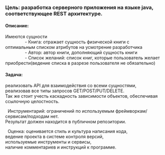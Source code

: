 
### Цель: разработка серверного приложения на языке java, соответствующее REST архитектуре.

#### Описание: 
  Имеются сущности  
                - Книга: отражает сущность физической книги с   
                  оптимальным списком атрибутов на усмотрение разработчика    
                - Автор: автор книги, дополняющий сущность книги    
                - Список желаний: список книг, которые пользователь желает
                приобрести(ведение списка в разрезе пользователя не обязательно)  

#### Задача: 
реализовать API для взаимодействия со всеми сущностями,   
реализовав все типы запросов GET/POST/PUT/DELETE.   
Так же стоит учесть каскадность зависимости объектов, обеспечивая ссылочную целостность.  

 
Инструментарий: ограничений по используемым фреймворкам/сервисам/подходам нет.   
Результат должен находится в публичном репозитории.  

 
Оценка: оценивается стиль и культура написания кода,    
ведение проекта в системе контроля версий,   
используемые инструменты и сервисы,   
наличие комментариев и инструкций к программе.  

 

